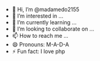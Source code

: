 - 👋 Hi, I’m @madamedo2155
- 👀 I’m interested in ...
- 🌱 I’m currently learning ...
- 💞️ I’m looking to collaborate on ...
- 📫 How to reach me ...
- 😄 Pronouns: M-A-D-A
- ⚡ Fun fact: I love php
